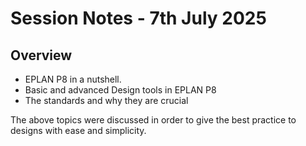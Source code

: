 # Session Notes - 7th July 2025
## Overview
 - EPLAN P8 in a nutshell.
 - Basic and advanced Design tools in EPLAN P8
 - The standards and why they are crucial


The above topics were discussed in order to give the best practice to designs with ease and simplicity.
